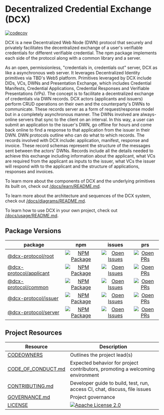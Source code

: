# Decentralized Credential Exchange (DCX)

[![codecov](https://codecov.io/github/TBD54566975/incubation-dcx/branch/main/graph/badge.svg?token=6PYX9498RD)](https://codecov.io/github/TBD54566975/incubation-dcx)

DCX is a new Decentralized Web Node (DWN) protocol that securely and privately facilitates the decentralized exchange of a user's verifiable credentials for different verifiable credential. The npm package implements each side of the protocol along with a common library and a server.

As an open, permissionless, "credentials in, credentials out" server, DCX as like a asynchronous web server. It leverages Decentralized Identity primitives via TBD's Web5 platform. Primitives leveraged by DCX include DIDs, VCs, DWNs and Presentation Exchange, which includes Credential Manifests, Credential Applications, Credential Responses and Verifiable Presentations (VPs). The concept is to facilitate a decentralized exchange of credentials via DWN records. DCX actors (applicants and issuers) perform CRUD operations on their own and the counterparty's DWNs to communicate. These records server as a form of request/response model but in a completely asynchronous manner. The DWNs involved are always-online servers that sync to the client on an interval. In this way, a user can submit an application to the issuer's DWN, go offline for hours and come back online to find a response to that application from the issuer in their DWN. DWN protocols outline who can do what to which records. The records involved with DCX include: application, manifest, response and invoice. These record schemas represent the structure of the messages sent between the actors' DWNs. Records include all the details needed to achieve this exchange including information about the applicant, what VCs are required from the applicant as inputs to the issuer, what VCs the issuer will respond with to the applicant and the structure of applications, responses and invoices.

To learn more about the components of DCX and the underlying primitives its built on, check out [/docs/learn/README.md](/docs/learn/README.md).

To learn more about the architecture and sequences of the DCX system, check out [/docs/diagrams/README.md](/docs/diagrams/README.md).

To learn how to use DCX in your own project, check out [/docs/usage/README.md](/docs/usage/README.md).

## Package Versions

|                   package                      |                             npm                           |                               issues                            |                               prs                            |
| ---------------------------------------------- | :-------------------------------------------------------: | :-------------------------------------------------------------: | :----------------------------------------------------------: |
| [@dcx-protocol/root](/)                        | [![NPM Package][root-npm-badge]][root-npm-link]           | [![Open Issues][root-issues-badge]][root-issues-link]           | [![Open PRs][root-pulls-badge]][root-pulls-link]             |
| [@dcx-protocol/applicant](/packages/applicant) | [![NPM Package][applicant-npm-badge]][applicant-npm-link] | [![Open Issues][applicant-issues-badge]][applicant-issues-link] | [![Open PRs][applicant-pulls-badge]][applicant-pulls-link]   |
| [@dcx-protocol/common](/packages/common)       | [![NPM Package][common-npm-badge]][common-npm-link]       | [![Open Issues][common-issues-badge]][common-issues-link]       | [![Open PRs][common-pulls-badge]][common-pulls-link]         |
| [@dcx-protocol/issuer](/packages/issuer/)      | [![NPM Package][issuer-npm-badge]][issuer-npm-link]       | [![Open Issues][issuer-issues-badge]][issuer-issues-link]       | [![Open PRs][issuer-pulls-badge]][issuer-pulls-link]         |
| [@dcx-protocol/server](/packages/server/)      | [![NPM Package][server-npm-badge]][server-npm-link]       | [![Open Issues][server-issues-badge]][server-issues-link]       | [![Open PRs][server-pulls-badge]][server-pulls-link]         |

## Project Resources

| Resource                                   | Description                                                                   |
| ------------------------------------------ | ----------------------------------------------------------------------------- |
| [CODEOWNERS](./CODEOWNERS)                 | Outlines the project lead(s)                                                  |
| [CODE_OF_CONDUCT.md](./CODE_OF_CONDUCT.md) | Expected behavior for project contributors, promoting a welcoming environment |
| [CONTRIBUTING.md](./CONTRIBUTING.md)       | Developer guide to build, test, run, access CI, chat, discuss, file issues    |
| [GOVERNANCE.md](./GOVERNANCE.md)           | Project governance                                                            |
| [LICENSE](./LICENSE)                       | [![Apache License 2.0][apache-license-badge]](apache-license-link)            |

[apache-license-badge]: https://img.shields.io/badge/license-Apache%202.0-blue.svg
[apache-license-link]: https://opensource.org/licenses/Apache-2.0

[root-npm-badge]: https://img.shields.io/npm/v/@dcx-protocol/root.svg?&color=green&santize=true
[root-npm-link]: https://www.npmjs.com/package/@dcx-protocol/root
[root-issues-badge]: https://img.shields.io/github/issues/TBD54566975/incubation-dcx/package:%20root?label=issues
[root-issues-link]: https://github.com/TBD54566975/incubation-dcx/issues?q=is%3Aopen+is%3Aissue+label%3A%22package%3A+root%22
[root-pulls-badge]: https://img.shields.io/github/issues-pr/TBD54566975/incubation-dcx/package%3A%20root?label=PRs
[root-pulls-link]: https://github.com/TBD54566975/incubation-dcx/pulls?q=is%3Aopen+is%3Apr+label%3A%22package%3A+issuer%22

[applicant-npm-badge]: https://img.shields.io/npm/v/@dcx-protocol/applicant.svg?&color=green&santize=true
[applicant-npm-link]: https://www.npmjs.com/package/@dcx-protocol/applicant
[applicant-issues-badge]: https://img.shields.io/github/issues/TBD54566975/incubation-dcx/package:%20applicant?label=issues
[applicant-issues-link]: https://github.com/TBD54566975/incubation-dcx/issues?q=is%3Aopen+is%3Aissue+label%3A%22package%3A+applicant%22
[applicant-pulls-badge]: https://img.shields.io/github/issues-pr/TBD54566975/incubation-dcx/package%3A%20applicant?label=PRs
[applicant-pulls-link]: https://github.com/TBD54566975/incubation-dcx/pulls?q=is%3Aopen+is%3Apr+label%3A%22package%3A+issuer%22

[common-npm-badge]: https://img.shields.io/npm/v/@dcx-protocol/common.svg?&color=green&santize=true
[common-npm-link]: https://www.npmjs.com/package/@dcx-protocol/common
[common-issues-badge]: https://img.shields.io/github/issues/TBD54566975/incubation-dcx/package:%20common?label=issues
[common-issues-link]: https://github.com/TBD54566975/incubation-dcx/issues?q=is%3Aopen+is%3Aissue+label%3A%22package%3A+common%22
[common-pulls-badge]: https://img.shields.io/github/issues-pr/TBD54566975/incubation-dcx/package%3A%20common?label=PRs
[common-pulls-link]: https://github.com/TBD54566975/incubation-dcx/pulls?q=is%3Aopen+is%3Apr+label%3A%22package%3A+issuer%22

[issuer-npm-badge]: https://img.shields.io/npm/v/@dcx-protocol/issuer.svg?&color=green&santize=true
[issuer-npm-link]: https://www.npmjs.com/package/@dcx-protocol/issuer
[issuer-issues-badge]: https://img.shields.io/github/issues/TBD54566975/incubation-dcx/package:%20issuer?label=issues
[issuer-issues-link]: https://github.com/TBD54566975/incubation-dcx/issues?q=is%3Aopen+is%3Aissue+label%3A%22package%3A+issuer%22
[issuer-pulls-badge]: https://img.shields.io/github/issues-pr/TBD54566975/incubation-dcx/package%3A%20issuer?label=PRs
[issuer-pulls-link]: https://github.com/TBD54566975/incubation-dcx/pulls?q=is%3Aopen+is%3Apr+label%3A%22package%3A+issuer%22

[server-npm-badge]: https://img.shields.io/npm/v/@dcx-protocol/server.svg?&color=green&santize=true
[server-npm-link]: https://www.npmjs.com/package/@dcx-protocol/server
[server-issues-badge]: https://img.shields.io/github/issues/TBD54566975/incubation-dcx/package:%20server?label=issues
[server-issues-link]: https://github.com/TBD54566975/incubation-dcx/issues?q=is%3Aopen+is%3Aissue+label%3A%22package%3A+server%22
[server-pulls-badge]: https://img.shields.io/github/issues-pr/TBD54566975/incubation-dcx/package%3A%20server?label=PRs
[server-pulls-link]: https://github.com/TBD54566975/incubation-dcx/pulls?q=is%3Aopen+is%3Apr+label%3A%22package%3A+server%22
